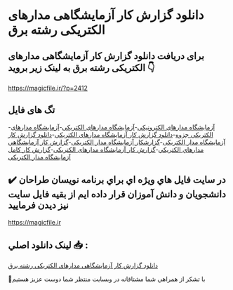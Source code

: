 # دانلود گزارش کار آزمایشگاهی مدارهای الکتریکی رشته برق

## برای دریافت دانلود گزارش کار آزمایشگاهی مدارهای الکتریکی رشته برق به لینک زیر بروید 👇

https://magicfile.ir/?p=2412

## تگ های فایل

-[آزمایشگاه مدارهای الکترونیکی](https://magicfile.ir/product/%da%af%d8%b2%d8%a7%d8%b1%d8%b4-%da%a9%d8%a7%d8%b1-%d8%a2%d8%b2%d9%85%d8%a7%d9%8a%d8%b4%da%af%d8%a7%d9%87%d9%8a-%d9%85%d8%af%d8%a7%d8%b1%d9%87%d8%a7%d9%8a-%d8%a7%d9%84%da%a9%d8%aa%d8%b1%d9%8a%da%a9%d9%8a-%d8%b1%d8%b4%d8%aa%d9%87-%d8%a8%d8%b1%d9%82/)-[آزمایشگاه مدارهای الکتریکی](https://magicfile.ir/product/%da%af%d8%b2%d8%a7%d8%b1%d8%b4-%da%a9%d8%a7%d8%b1-%d8%a2%d8%b2%d9%85%d8%a7%d9%8a%d8%b4%da%af%d8%a7%d9%87%d9%8a-%d9%85%d8%af%d8%a7%d8%b1%d9%87%d8%a7%d9%8a-%d8%a7%d9%84%da%a9%d8%aa%d8%b1%d9%8a%da%a9%d9%8a-%d8%b1%d8%b4%d8%aa%d9%87-%d8%a8%d8%b1%d9%82/)-[آزمایشگاه مدارهای الکتریکی جزوه](https://magicfile.ir/product/%da%af%d8%b2%d8%a7%d8%b1%d8%b4-%da%a9%d8%a7%d8%b1-%d8%a2%d8%b2%d9%85%d8%a7%d9%8a%d8%b4%da%af%d8%a7%d9%87%d9%8a-%d9%85%d8%af%d8%a7%d8%b1%d9%87%d8%a7%d9%8a-%d8%a7%d9%84%da%a9%d8%aa%d8%b1%d9%8a%da%a9%d9%8a-%d8%b1%d8%b4%d8%aa%d9%87-%d8%a8%d8%b1%d9%82/)-[دانلود گزارش کار آزمایشگاه مدارهای الکتریکی](https://magicfile.ir/product/%da%af%d8%b2%d8%a7%d8%b1%d8%b4-%da%a9%d8%a7%d8%b1-%d8%a2%d8%b2%d9%85%d8%a7%d9%8a%d8%b4%da%af%d8%a7%d9%87%d9%8a-%d9%85%d8%af%d8%a7%d8%b1%d9%87%d8%a7%d9%8a-%d8%a7%d9%84%da%a9%d8%aa%d8%b1%d9%8a%da%a9%d9%8a-%d8%b1%d8%b4%d8%aa%d9%87-%d8%a8%d8%b1%d9%82/)-[دانلود گزارش کار آزمایشگاه مدار الکتریکی](https://magicfile.ir/product/%da%af%d8%b2%d8%a7%d8%b1%d8%b4-%da%a9%d8%a7%d8%b1-%d8%a2%d8%b2%d9%85%d8%a7%d9%8a%d8%b4%da%af%d8%a7%d9%87%d9%8a-%d9%85%d8%af%d8%a7%d8%b1%d9%87%d8%a7%d9%8a-%d8%a7%d9%84%da%a9%d8%aa%d8%b1%d9%8a%da%a9%d9%8a-%d8%b1%d8%b4%d8%aa%d9%87-%d8%a8%d8%b1%d9%82/)-[گزارشکار آزمایشگاه مدار الکتریکی](https://magicfile.ir/product/%da%af%d8%b2%d8%a7%d8%b1%d8%b4-%da%a9%d8%a7%d8%b1-%d8%a2%d8%b2%d9%85%d8%a7%d9%8a%d8%b4%da%af%d8%a7%d9%87%d9%8a-%d9%85%d8%af%d8%a7%d8%b1%d9%87%d8%a7%d9%8a-%d8%a7%d9%84%da%a9%d8%aa%d8%b1%d9%8a%da%a9%d9%8a-%d8%b1%d8%b4%d8%aa%d9%87-%d8%a8%d8%b1%d9%82/)-[گزارش کار آزمايشگاهي مدارهاي الکتريکي](https://magicfile.ir/product/%da%af%d8%b2%d8%a7%d8%b1%d8%b4-%da%a9%d8%a7%d8%b1-%d8%a2%d8%b2%d9%85%d8%a7%d9%8a%d8%b4%da%af%d8%a7%d9%87%d9%8a-%d9%85%d8%af%d8%a7%d8%b1%d9%87%d8%a7%d9%8a-%d8%a7%d9%84%da%a9%d8%aa%d8%b1%d9%8a%da%a9%d9%8a-%d8%b1%d8%b4%d8%aa%d9%87-%d8%a8%d8%b1%d9%82/)-[گزارش کار آزمایشگاه مدارهای الکتریکی](https://magicfile.ir/product/%da%af%d8%b2%d8%a7%d8%b1%d8%b4-%da%a9%d8%a7%d8%b1-%d8%a2%d8%b2%d9%85%d8%a7%d9%8a%d8%b4%da%af%d8%a7%d9%87%d9%8a-%d9%85%d8%af%d8%a7%d8%b1%d9%87%d8%a7%d9%8a-%d8%a7%d9%84%da%a9%d8%aa%d8%b1%d9%8a%da%a9%d9%8a-%d8%b1%d8%b4%d8%aa%d9%87-%d8%a8%d8%b1%d9%82/)-[گزارش کار کامل آزمایشگاه مدار الکتریکی](https://magicfile.ir/product/%da%af%d8%b2%d8%a7%d8%b1%d8%b4-%da%a9%d8%a7%d8%b1-%d8%a2%d8%b2%d9%85%d8%a7%d9%8a%d8%b4%da%af%d8%a7%d9%87%d9%8a-%d9%85%d8%af%d8%a7%d8%b1%d9%87%d8%a7%d9%8a-%d8%a7%d9%84%da%a9%d8%aa%d8%b1%d9%8a%da%a9%d9%8a-%d8%b1%d8%b4%d8%aa%d9%87-%d8%a8%d8%b1%d9%82/)

## ✔️ در سايت فايل هاي ويژه اي براي برنامه نويسان طراحان دانشجويان و دانش آموزان قرار داده ايم از بقيه فايل سايت نيز ديدن فرماييد

https://magicfile.ir


## لينک دانلود اصلي 📥 :

[دانلود گزارش کار آزمایشگاهی مدارهای الکتریکی رشته برق](https://magicfile.ir/product/%da%af%d8%b2%d8%a7%d8%b1%d8%b4-%da%a9%d8%a7%d8%b1-%d8%a2%d8%b2%d9%85%d8%a7%d9%8a%d8%b4%da%af%d8%a7%d9%87%d9%8a-%d9%85%d8%af%d8%a7%d8%b1%d9%87%d8%a7%d9%8a-%d8%a7%d9%84%da%a9%d8%aa%d8%b1%d9%8a%da%a9%d9%8a-%d8%b1%d8%b4%d8%aa%d9%87-%d8%a8%d8%b1%d9%82/) 


🙏با تشکر از همراهي شما مشتاقانه در وبسایت منتظر شما دوست عزیز هستیم

